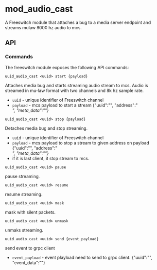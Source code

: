 # mod_audio_cast

A Freeswitch module that attaches a bug to a media server endpoint and streams mulaw 8000 hz audio to mcs.

## API

### Commands
The freeswitch module exposes the following API commands:

```
uuid_audio_cast <uuid> start {payload}
```
Attaches media bug and starts streaming audio stream to mcs.  Audio is streamed in mu-law format with two channels and 8k hz sample rate. 
- `uuid` - unique identifier of Freeswitch channel
- `payload` - mcs payload to start a stream {"uuid":"<uuid>", "address":"<address>", "meta_data":"<metadata json>"}

```
uuid_audio_cast <uuid> stop {payload}
```
Detaches media bug and stop streaming.
- `uuid` - unique identifier of Freeswitch channel
- `payload` - mcs payload to stop a stream to given address on payload {"uuid":"<uuid>", "address":"<address>", "meta_data":"<metadata json>"}
- if it is last client, it stop stream to mcs.

```
uuid_audio_cast <uuid> pause
```
pause streaming.

```
uuid_audio_cast <uuid> resume
```
resume streaming.

```
uuid_audio_cast <uuid> mask
```
mask with silent packets.


```
uuid_audio_cast <uuid> unmask
```
unmaks streaming.

```
uuid_audio_cast <uuid> send {event_payload}
```
send event to grpc client 

- `event_payload` - event playload need to send to grpc client. {"uuid":"<uuid>", "event_data":"<event data json>"}
